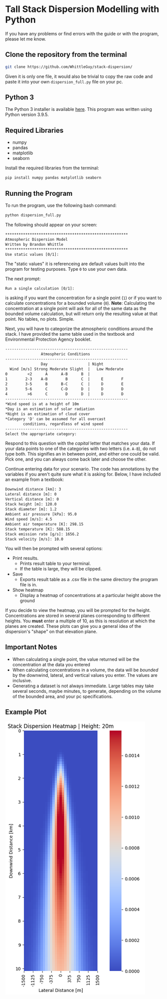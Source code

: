 # Tall Stack Dispersion Modelling with Python

If you have any problems or find errors with the guide or with the program, please let me know.

## Clone the repository from the terminal

```bash
git clone https://github.com/WhittleGuy/stack-dispersion/
```

Given it is only one file, it would also be trivial to copy the raw code and paste it into your own `dispersion_full.py` file on your pc.

## Python 3

The Python 3 installer is available [here](https://www.python.org/downloads/). This program was written using Python version 3.9.5.

## Required Libraries

- numpy
- pandas
- matplotlib
- seaborn

Install the required libraries from the terminal:

```bash
pip install numpy pandas matplotlib seaborn
```

## Running the Program

To run the program, use the following bash command:

```bash
python dispersion_full.py
```

The following should appear on your screen:

```
*******************************************************
Atmospheric Dispersion Model
Written by Brandon Whittle
*******************************************************
Use static values [0/1]:
```

The "static values" it is referenceing are default values built into the program for testing purposes. Type `0` to use your own data.

The next prompt:

```
Run a single calculation [0/1]:
```

is asking if you want the concentration for a single point (`1`) or if you want to calculate concentrations for a bounded volume (`0`). **Note**: Calculating the concentration at a single point will ask for all of the same data as the bounded volume calculation, but will return only the resulting value at that point. No tables, no plots. Simple.

Next, you will have to categorize the atmospheric conditions around the stack. I have provided the same table used in the textbook and Environmental Protection Agency booklet.

```
-------------------------------------------------------
                Atmospheric Conditions
-------------------------------------------------------
                Day                  | Night
  Wind [m/s] Strong Moderate Slight  |   Low Moderate
0         <2      A      A-B      B  |
1        2-3    A-B        B      C  |     E        F
2        3-5      B      B-C      C  |     D        E
3        5-6      C      C-D      D  |     D        D
4         >6      C        D      D  |     D        D
-------------------------------------------------------
*Wind speed is at a height of 10m
*Day is an estimation of solar radiation
*Night is an estimation of cloud cover
*Category 'D' can be assumed for all overcast
        conditions, regardless of wind speed
-------------------------------------------------------
Select the appropriate category:
```

Respond to this question with the _capital_ letter that matches your data. If your data points to one of the categories with two letters (i.e. `A-B`), do not type both. This signifies an in between point, and either one could be valid. Pick one, and you can always come back later and choose the other.

Continue entering data for your scenario. The code has annotations by the variables if you aren't quite sure what it is asking for. Below, I have included an example from a textbook:

```
Downwind distance [km]: 3
Lateral distance [m]: 0
Vertical distance [m]: 0
Stack height [m]: 120.0
Stack diameter [m]: 1.2
Ambient air pressure [kPa]: 95.0
Wind speed [m/s]: 4.5
Ambient air temperature [K]: 298.15
Stack temperature [K]: 588.15
Stack emission rate [g/s]: 1656.2
Stack velocity [m/s]: 10.0
```

You will then be prompted with several options:

- Print results.
  - Prints result table to your terminal.
  - If the table is large, they will be clipped.
- Save
  - Exports result table as a .csv file in the same directory the program file is in.
- Show heatmap
  - Display a heatmap of concentrations at a particular height above the ground

If you decide to view the heatmap, you will be prompted for the height. Concentrations are stored in several planes corresponding to different heights. You **must** enter a multiple of 10, as this is resolution at which the planes are created. These plots can give you a general idea of the dispersion's "shape" on that elevation plane.

## Important Notes

- When calculating a single point, the value returned will be the concentration at the data you entered
- When calculating concentrations in a volume, the data will be _bounded_ by the downwind, lateral, and vertical values you enter. The values are inclusive.
- Generating a dataset is not always immediate. Large tables may take several seconds, maybe minutes, to generate, depending on the volume of the bounded area, and your pc specifications.

## Example Plot

![plot](./example_images/plot.png)
